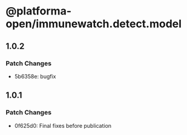 # @platforma-open/immunewatch.detect.model

## 1.0.2

### Patch Changes

- 5b6358e: bugfix

## 1.0.1

### Patch Changes

- 0f625d0: Final fixes before publication
